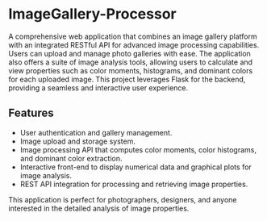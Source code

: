 # ImageGallery-Processor

A comprehensive web application that combines an image gallery platform with an integrated RESTful API for advanced image processing capabilities. Users can upload and manage photo galleries with ease. The application also offers a suite of image analysis tools, allowing users to calculate and view properties such as color moments, histograms, and dominant colors for each uploaded image. This project leverages Flask for the backend, providing a seamless and interactive user experience.

## Features
- User authentication and gallery management.
- Image upload and storage system.
- Image processing API that computes color moments, color histograms, and dominant color extraction.
- Interactive front-end to display numerical data and graphical plots for image analysis.
- REST API integration for processing and retrieving image properties.

This application is perfect for photographers, designers, and anyone interested in the detailed analysis of image properties.
